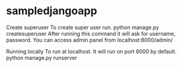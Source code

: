 # sampledjangoapp

Create superuser
To create super user run.
python manage.py createsuperuser
After running this command it will ask for username, password. You can access admin panel from localhost:8000/admin/

Running locally
To run at localhost. It will run on port 8000 by default.
python manage.py runserver
